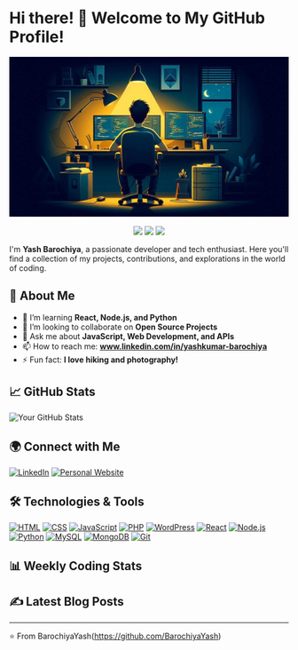 # Hi there! 👋 Welcome to My GitHub Profile!

![Banner](https://github.com/BarochiyaYash/BarochiyaYash/blob/main/Yash.png)


<div align="center">
  <img src="https://user-images.githubusercontent.com/74038190/213866269-5d00981c-7c98-46d7-8a8e-16f462f15227.gif" width="200" />
  <img src="https://user-images.githubusercontent.com/74038190/213866269-5d00981c-7c98-46d7-8a8e-16f462f15227.gif" width="200" />
  <img src="https://user-images.githubusercontent.com/74038190/213866269-5d00981c-7c98-46d7-8a8e-16f462f15227.gif" width="200" />
</div>

I'm **Yash Barochiya**, a passionate developer and tech enthusiast. Here you'll find a collection of my projects, contributions, and explorations in the world of coding. 


## 🌟 About Me
<!-- - 🔭 I’m currently working on **[Your Current Project]** -->
- 🌱 I’m learning **React, Node.js, and Python**
- 👯 I’m looking to collaborate on **Open Source Projects**
- 💬 Ask me about **JavaScript, Web Development, and APIs**
- 📫 How to reach me: **www.linkedin.com/in/yashkumar-barochiya**
- ⚡ Fun fact: **I love hiking and photography!**

<!-- ## 🚀 My Projects
### 📱 [Project 1](https://github.com/yourusername/project1)
![Project 1 Screenshot](https://via.placeholder.com/600x400.png?text=Project+1+Screenshot)
Description of your project and what it does.

### 🌐 [Project 2](https://github.com/yourusername/project2)
![Project 2 Screenshot](https://via.placeholder.com/600x400.png?text=Project+2+Screenshot)
Description of your project and what it does.

### 🔧 [Project 3](https://github.com/yourusername/project3)
![Project 3 Screenshot](https://via.placeholder.com/600x400.png?text=Project+3+Screenshot)
Description of your project and what it does. -->

## 📈 GitHub Stats
![Your GitHub Stats](https://github-readme-stats.vercel.app/api?username=BarochiyaYash&show_icons=true&theme=radical)


## 🌍 Connect with Me
[![LinkedIn](https://img.shields.io/badge/LinkedIn-0077B5?style=for-the-badge&logo=linkedin&logoColor=white)](https://linkedin.com/in/yashkumar-barochiya)
[![Personal Website](https://img.shields.io/badge/Website-000000?style=for-the-badge&logo=About.me&logoColor=white)](https://barochiyayash.github.io/PortfolioYB/)


## 🛠️ Technologies & Tools
[![HTML](https://img.shields.io/badge/HTML-E34F26?style=for-the-badge&logo=html5&logoColor=white)](https://www.w3schools.com/html/default.asp)
[![CSS](https://img.shields.io/badge/CSS-1572B6?style=for-the-badge&logo=css3&logoColor=white)](https://www.w3schools.com/css/default.asp)
[![JavaScript](https://img.shields.io/badge/JavaScript-F7DF1E?style=for-the-badge&logo=javascript&logoColor=black)](https://www.w3schools.com/js/default.asp)
[![PHP](https://img.shields.io/badge/PHP-777BB4?style=for-the-badge&logo=php&logoColor=white)](https://www.w3schools.com/php/default.asp)
[![WordPress](https://img.shields.io/badge/WordPress-21759B?style=for-the-badge&logo=wordpress&logoColor=white)](https://www.w3schools.com/wordpress/default.asp)
[![React](https://img.shields.io/badge/React-20232A?style=for-the-badge&logo=react&logoColor=61DAFB)](https://www.w3schools.com/react/default.asp)
[![Node.js](https://img.shields.io/badge/Node.js-43853D?style=for-the-badge&logo=node-dot-js&logoColor=white)](https://www.w3schools.com/nodejs/default.asp)
[![Python](https://img.shields.io/badge/Python-3776AB?style=for-the-badge&logo=python&logoColor=white)](https://www.w3schools.com/python/default.asp)
[![MySQL](https://img.shields.io/badge/MySQL-4479A1?style=for-the-badge&logo=mysql&logoColor=white)](https://www.w3schools.com/mysql/default.asp)
[![MongoDB](https://img.shields.io/badge/MongoDB-47A248?style=for-the-badge&logo=mongodb&logoColor=white)](https://www.w3schools.com/mongodb/default.asp)
[![Git](https://img.shields.io/badge/Git-F05032?style=for-the-badge&logo=git&logoColor=white)](https://www.w3schools.com/git/default.asp)

## 📊 Weekly Coding Stats
<!--START_SECTION:waka-->
<!--END_SECTION:waka-->

## ✍️ Latest Blog Posts
<!-- BLOG-POST-LIST:START -->
<!-- BLOG-POST-LIST:END -->



---

⭐️ From BarochiyaYash(https://github.com/BarochiyaYash)

